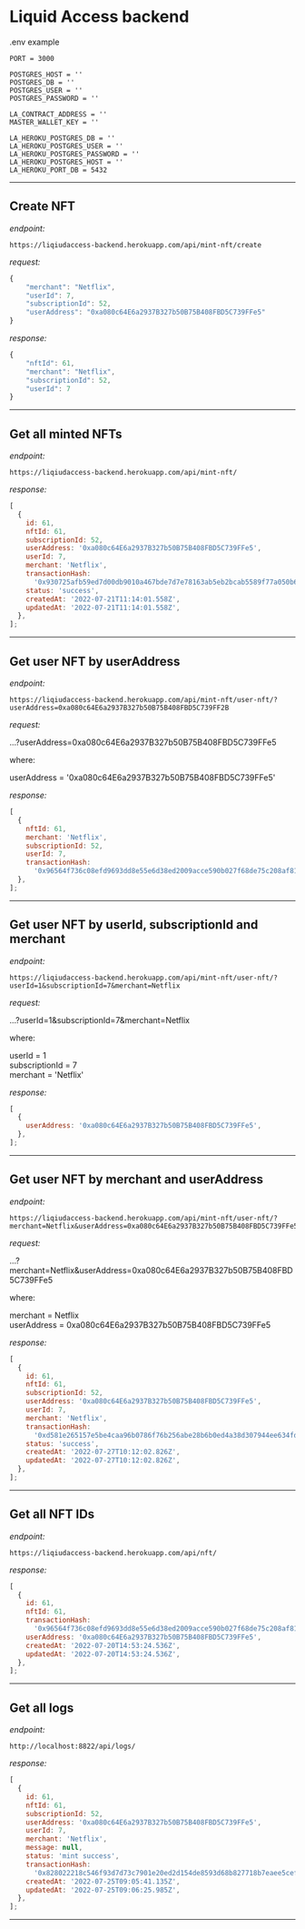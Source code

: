# Liquid Access backend

.env example

```
PORT = 3000

POSTGRES_HOST = ''
POSTGRES_DB = ''
POSTGRES_USER = ''
POSTGRES_PASSWORD = ''

LA_CONTRACT_ADDRESS = ''
MASTER_WALLET_KEY = ''

LA_HEROKU_POSTGRES_DB = ''
LA_HEROKU_POSTGRES_USER = ''
LA_HEROKU_POSTGRES_PASSWORD = ''
LA_HEROKU_POSTGRES_HOST = ''
LA_HEROKU_PORT_DB = 5432
```

---

## Create NFT

_endpoint:_

```
https://liqiudaccess-backend.herokuapp.com/api/mint-nft/create
```

_request:_

```js
{
    "merchant": "Netflix",
    "userId": 7,
    "subscriptionId": 52,
    "userAddress": "0xa080c64E6a2937B327b50B75B408FBD5C739FFe5"
}
```

_response:_

```js
{
    "nftId": 61,
    "merchant": "Netflix",
    "subscriptionId": 52,
    "userId": 7
}
```

---

## Get all minted NFTs

_endpoint:_

```
https://liqiudaccess-backend.herokuapp.com/api/mint-nft/
```

_response:_

```js
[
  {
    id: 61,
    nftId: 61,
    subscriptionId: 52,
    userAddress: '0xa080c64E6a2937B327b50B75B408FBD5C739FFe5',
    userId: 7,
    merchant: 'Netflix',
    transactionHash:
      '0x930725afb59ed7d00db9010a467bde7d7e78163ab5eb2bcab5589f77a050b6b7',
    status: 'success',
    createdAt: '2022-07-21T11:14:01.558Z',
    updatedAt: '2022-07-21T11:14:01.558Z',
  },
];
```

---

## Get user NFT by userAddress

_endpoint:_

```
https://liqiudaccess-backend.herokuapp.com/api/mint-nft/user-nft/?userAddress=0xa080c64E6a2937B327b50B75B408FBD5C739FF2B
```

_request:_

...?userAddress=0xa080c64E6a2937B327b50B75B408FBD5C739FFe5

where:

userAddress = '0xa080c64E6a2937B327b50B75B408FBD5C739FFe5'

_response:_

```js
[
  {
    nftId: 61,
    merchant: 'Netflix',
    subscriptionId: 52,
    userId: 7,
    transactionHash:
      '0x96564f736c08efd9693dd8e55e6d38ed2009acce590b027f68de75c208af81d2',
  },
];
```

---

## Get user NFT by userId, subscriptionId and merchant

_endpoint:_

```
https://liqiudaccess-backend.herokuapp.com/api/mint-nft/user-nft/?userId=1&subscriptionId=7&merchant=Netflix
```

_request:_

...?userId=1&subscriptionId=7&merchant=Netflix

where:

userId = 1\
subscriptionId = 7\
merchant = 'Netflix'

_response:_

```js
[
  {
    userAddress: '0xa080c64E6a2937B327b50B75B408FBD5C739FFe5',
  },
];
```

---

## Get user NFT by merchant and userAddress

_endpoint:_

```
https://liqiudaccess-backend.herokuapp.com/api/mint-nft/user-nft/?merchant=Netflix&userAddress=0xa080c64E6a2937B327b50B75B408FBD5C739FFe5
```

_request:_

...?merchant=Netflix&userAddress=0xa080c64E6a2937B327b50B75B408FBD5C739FFe5

where:

merchant = Netflix\
userAddress = 0xa080c64E6a2937B327b50B75B408FBD5C739FFe5

_response:_

```js
[
  {
    id: 61,
    nftId: 61,
    subscriptionId: 52,
    userAddress: '0xa080c64E6a2937B327b50B75B408FBD5C739FFe5',
    userId: 7,
    merchant: 'Netflix',
    transactionHash:
      '0xd581e265157e5be4caa96b0786f76b256abe28b6b0ed4a38d307944ee634fd54',
    status: 'success',
    createdAt: '2022-07-27T10:12:02.826Z',
    updatedAt: '2022-07-27T10:12:02.826Z',
  },
];
```

---

## Get all NFT IDs

_endpoint:_

```
https://liqiudaccess-backend.herokuapp.com/api/nft/
```

_response:_

```js
[
  {
    id: 61,
    nftId: 61,
    transactionHash:
      '0x96564f736c08efd9693dd8e55e6d38ed2009acce590b027f68de75c208af81d2',
    userAddress: '0xa080c64E6a2937B327b50B75B408FBD5C739FFe5',
    createdAt: '2022-07-20T14:53:24.536Z',
    updatedAt: '2022-07-20T14:53:24.536Z',
  },
];
```

---

## Get all logs

_endpoint:_

```
http://localhost:8822/api/logs/
```

_response:_

```js
[
  {
    id: 61,
    nftId: 61,
    subscriptionId: 52,
    userAddress: '0xa080c64E6a2937B327b50B75B408FBD5C739FFe5',
    userId: 7,
    merchant: 'Netflix',
    message: null,
    status: 'mint success',
    transactionHash:
      '0x828022218c546f93d7d73c7901e20ed2d154de8593d68b827718b7eaee5cef22',
    createdAt: '2022-07-25T09:05:41.135Z',
    updatedAt: '2022-07-25T09:06:25.985Z',
  },
];
```

---
